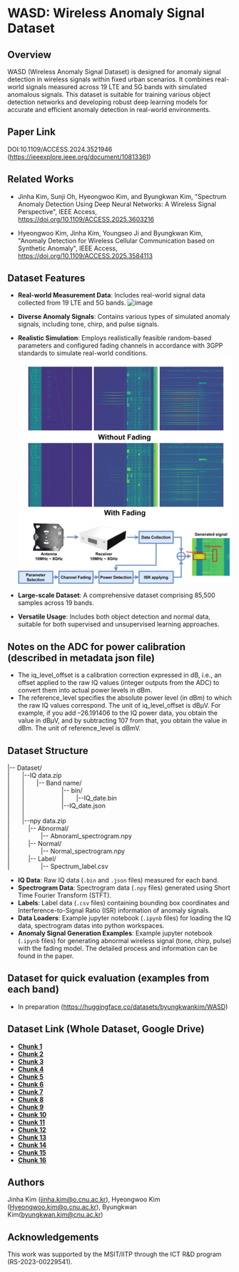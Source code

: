 
# WASD: Wireless Anomaly Signal Dataset

## Overview

WASD (Wireless Anomaly Signal Dataset) is designed for anomaly signal detection in wireless signals within fixed urban scenarios. It combines real-world signals measured across 19 LTE and 5G bands with simulated anomalous signals. This dataset is suitable for training various object detection networks and developing robust deep learning models for accurate and efficient anomaly detection in real-world environments.

## Paper Link
DOI:10.1109/ACCESS.2024.3521946 (https://ieeexplore.ieee.org/document/10813361)

## Related Works 
* Jinha Kim, Sunji Oh, Hyeongwoo Kim, and Byungkwan Kim, "Spectrum Anomaly Detection Using Deep Neural Networks: A Wireless Signal Perspective", IEEE Access, https://doi.org/10.1109/ACCESS.2025.3603216
  
* Hyeongwoo Kim, Jinha Kim, Youngseo Ji and Byungkwan Kim, "Anomaly Detection for Wireless Cellular Communication based on Synthetic Anomaly", IEEE Access, https://doi.org/10.1109/ACCESS.2025.3584113 

## Dataset Features

* **Real-world Measurement Data**: Includes real-world signal data collected from 19 LTE and 5G bands.
![image](./images/band_example.png)

* **Diverse Anomaly Signals**: Contains various types of simulated anomaly signals, including tone, chirp, and pulse signals.
* **Realistic Simulation**: Employs realistically feasible random-based parameters and configured fading channels in accordance with 3GPP standards to simulate real-world conditions.
![image](./images/fading_data_example.png)
![image](./images/data_synthesis.png)

* **Large-scale Dataset**: A comprehensive dataset comprising 85,500 samples across 19 bands.
* **Versatile Usage**: Includes both object detection and normal data, suitable for both supervised and unsupervised learning approaches.


## Notes on the ADC for power calibration (described in metadata json file)
* The iq_level_offset is a calibration correction expressed in dB, i.e., an offset applied to the raw IQ values (integer outputs from the ADC) to convert them into actual power levels in dBm.
* The reference_level specifies the absolute power level (in dBm) to which the raw IQ values correspond. The unit of iq_level_offset is dBµV. For example, if you add –26.191406 to the IQ power data, you obtain the value in dBµV, and by subtracting 107 from that, you obtain the value in dBm. The unit of reference_level is dBmV.
  
## Dataset Structure
|-- Dataset/   
|  |--IQ data.zip  
|  |  |-- Band name/  
|  |      |-- bin/  
|  |      |  |--IQ_date.bin  
|  |      |--IQ_date.json  
|  |    
|  |--npy data.zip   
|   |-- Abnormal/   
|     |-- Abnoraml_spectrogram.npy   
|   |-- Normal/   
|     |-- Normal_spectrogram.npy   
|   |-- Label/   
|     |-- Spectrum_label.csv   

* **IQ Data**: Raw IQ data (`.bin` and `.json` files) measured for each band.
* **Spectrogram Data**: Spectrogram data (`.npy` files) generated using Short Time Fourier Transform (STFT).
* **Labels**: Label data (`.csv` files) containing bounding box coordinates and Interference-to-Signal Ratio (ISR) information of anomaly signals.
* **Data Loaders**: Example jupyter notebook (`.ipynb` files) for loading the IQ data, spectrogram datas into python workspaces.
* **Anomaly Signal Generation Examples**: Example jupyter notebook (`.ipynb` files) for generating abnormal wireless signal (tone, chirp, pulse) with the fading model. The detailed process and information can be found in the paper.

## Dataset for quick evaluation (examples from each band)

* In preparation (https://huggingface.co/datasets/byungkwankim/WASD)

## Dataset Link (Whole Dataset, Google Drive)

* [**Chunk 1**](https://drive.google.com/file/d/1055_Mqq3iJJLVsYirFbKue0vz0quemtd/view?usp=drive_link)
* [**Chunk 2**](https://drive.google.com/file/d/1upenUkhVKsFYPYQg494ShImL_CmGgNYz/view?usp=drive_link)
* [**Chunk 3**](https://drive.google.com/file/d/1-7em96OKb4u4f3bOmnKWqq0iEe4bD19L/view?usp=drive_link)
* [**Chunk 4**](https://drive.google.com/file/d/1-8aqUargGx4K7RKx2O1rs-8s2_fH_AcW/view?usp=drive_link)
* [**Chunk 5**](https://drive.google.com/file/d/1-CE2wfaSP_YbT407otkhS8055aF7o4WQ/view?usp=drive_link)
* [**Chunk 6**](https://drive.google.com/file/d/1-PAfbavHwuxadLDEGF_Z-1L98mA8PON_/view?usp=drive_link)
* [**Chunk 7**](https://drive.google.com/file/d/1-PDV_f4nPDJ8e_lfiNmcwHo3THlPvyU2/view?usp=drive_link)
* [**Chunk 8**](https://drive.google.com/file/d/1-U_sTYDjCbRbm5eeK006iardzKrBWin0/view?usp=drive_link)
* [**Chunk 9**](https://drive.google.com/file/d/1-Wi8xFGUZfHc9TYjzXKi2fwf7x1m7Ohu/view?usp=drive_link)
* [**Chunk 10**](https://drive.google.com/file/d/1-_B0sLQ61jJpMn6cOZ0_IMfJ0hRTctiV/view?usp=drive_link)
* [**Chunk 11**](https://drive.google.com/file/d/1-mD1_fsuGHbCXHD1qJWSJWNJdu_-boMZ/view?usp=drive_link)
* [**Chunk 12**](https://drive.google.com/file/d/1-o3vpVnyXtH7Sn1XTrh9qWsm7YEDlYzg/view?usp=drive_link)
* [**Chunk 13**](https://drive.google.com/file/d/1-p11FzRVo39UbC3hmNvJ7kRCb3cjzpKS/view?usp=drive_link)
* [**Chunk 14**](https://drive.google.com/file/d/1-q3CHKay2m4rYgQmyqq6iri1yTxzM08M/view?usp=drive_link)
* [**Chunk 15**](https://drive.google.com/file/d/1-tBtRYcj7R8eSEEjfwogvL5LjMy_Az3i/view?usp=drive_link)
* [**Chunk 16**](https://drive.google.com/file/d/1-wrPQnoMvevT5XlLmAoMzeUeiuodpftp/view?usp=drive_link)



## Authors
Jinha Kim (jinha.kim@o.cnu.ac.kr), Hyeongwoo Kim (Hyeongwoo.kim@o.cnu.ac.kr), Byungkwan Kim(byungkwan.kim@cnu.ac.kr)

## Acknowledgements
This work was supported by the MSIT/IITP through the ICT R&D program (RS-2023-00229541).
